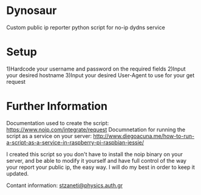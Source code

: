 # Dynosaur
Custom public ip reporter python script for no-ip dydns service
# Setup
1)Hardcode your username and password on the required fields
2)Input your desired hostname
3)Input your desired User-Agent to use for your get request
# Further Information
Documentation used to create the script: https://www.noip.com/integrate/request
Documnetation for running the script as a service on your server: http://www.diegoacuna.me/how-to-run-a-script-as-a-service-in-raspberry-pi-raspbian-jessie/

I created this script so you don't have to install the noip binary on your server, and be able to
modify it yourself and have full control of the way your report your public ip, the easy way.
I will do my best in order to keep it updated.

Contant information: stzaneti@physics.auth.gr
